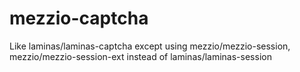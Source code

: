 # mezzio-captcha

Like laminas/laminas-captcha except using mezzio/mezzio-session, mezzio/mezzio-session-ext instead of laminas/laminas-session